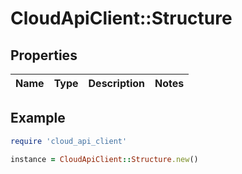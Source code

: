 # CloudApiClient::Structure

## Properties

| Name | Type | Description | Notes |
| ---- | ---- | ----------- | ----- |

## Example

```ruby
require 'cloud_api_client'

instance = CloudApiClient::Structure.new()
```

